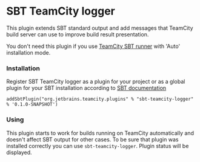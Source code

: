 SBT TeamCity logger
=============

This plugin extends SBT standard output and add messages that TeamCity build server can use to improve build result presentation.

You don't need this plugin if you use [TeamCity SBT runner](https://github.com/JetBrains/tc-sbt-runner) with 'Auto' installation mode.

### Installation

Register SBT TeamCity logger as a plugin for your project or as a global plugin for your SBT installation according to [SBT documentation](http://www.scala-sbt.org/0.13.0/docs/Getting-Started/Using-Plugins)

`addSbtPlugin("org.jetbrains.teamcity.plugins" % "sbt-teamcity-logger" % '0.1.0-SNAPSHOT')`


### Using

This plugin starts to work for builds running on TeamCity automatically and doesn't affect SBT output for other cases.
To be sure that plugin was installed correctly you can use `sbt-teamcity-logger`. Plugin status will be displayed.